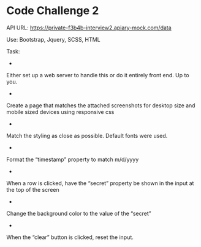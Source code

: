 # Code Challenge 2

API URL: https://private-f3b4b-interview2.apiary-mock.com/data

Use: Bootstrap, Jquery, SCSS, HTML


Task:


*
Either set up a web server to handle this or do it entirely front end.  Up to you.

*
Create a page that matches the attached screenshots for desktop size and mobile sized devices using responsive css

*
Match the styling as close as possible.  Default fonts were used.

*
Format the “timestamp” property to match m/d/yyyy

*
When a row is clicked, have the “secret” property be shown in the input at the top of the screen

*
Change the background color to the value of the “secret”

*
When the “clear” button is clicked, reset the input.

